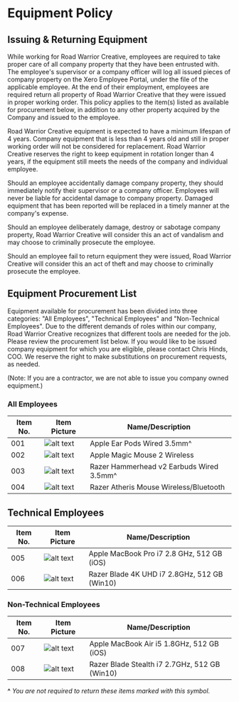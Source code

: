 # Equipment Policy

## Issuing & Returning Equipment

While working for Road Warrior Creative, employees are required to take proper care of all company property that they have been entrusted with. The employee's supervisor or a company officer will log all issued pieces of company property on the Xero Employee Portal, under the file of the applicable employee. At the end of their employment, employees are required return all property of Road Warrior Creative that they were issued in proper working order. This policy applies to the item(s) listed as available for procurement below, in addition to any other property acquired by the Company and issued to the employee. 

Road Warrior Creative equipment is expected to have a minimum lifespan of 4 years. Company equipment that is less than 4 years old and still in proper working order will not be considered for replacement. Road Warrior Creative reserves the right to keep equipment in rotation longer than 4 years, if the equipment still meets the needs of the company and individual employee.

Should an employee accidentally damage company property, they should immediately notify their supervisor or a company officer. Employees will never be liable for accidental damage to company property. Damaged equipment that has been reported will be replaced in a timely manner at the company's expense.

Should an employee deliberately damage, destroy or sabotage company property, Road Warrior Creative will consider this an act of vandalism and may choose to criminally prosecute the employee.

Should an employee fail to return equipment they were issued, Road Warrior Creative will consider this an act of theft and may choose to criminally prosecute the employee.

## Equipment Procurement List

Equipment available for procurement has been divided into three categories: "All Employees", "Technical Employees" and "Non-Technical Employees". Due to the different demands of roles within our company, Road Warrior Creative recognizes that different tools are needed for the job. Please review the procurement list below. If you would like to be issued company equipment for which you are eligible, please contact Chris Hinds, COO. We reserve the right to make substitutions on procurement requests, as needed.

(Note: If you are a contractor, we are not able to issue you company owned equipment.)

### All Employees

Item No. | Item Picture | Name/Description
--- | --- | ---
001 | ![alt text](https://roadwarriorcreative.com/wp-content/uploads/2018/05/ear-pods-200px.png) | Apple Ear Pods Wired 3.5mm^
002 | ![alt text](https://roadwarriorcreative.com/wp-content/uploads/2018/05/magic-mouse-200px.png) | Apple Magic Mouse 2 Wireless
003 | ![alt text](https://roadwarriorcreative.com/wp-content/uploads/2018/05/razer-hammerheadv2-200px.png) | Razer Hammerhead v2 Earbuds Wired 3.5mm^
004 | ![alt text](https://roadwarriorcreative.com/wp-content/uploads/2018/05/razer-atheris-200px.png) | Razer Atheris Mouse Wireless/Bluetooth

## Technical Employees

Item No. | Item Picture | Name/Description
--- | --- | ---
005 | ![alt text](https://roadwarriorcreative.com/wp-content/uploads/2018/05/macbook-pro-200px.png) | Apple MacBook Pro i7 2.8 GHz, 512 GB (iOS)
006 | ![alt text](https://roadwarriorcreative.com/wp-content/uploads/2018/05/razer-blade-200px.png) | Razer Blade 4K UHD i7 2.8GHz, 512 GB (Win10)

### Non-Technical Employees

Item No. | Item Picture | Name/Description
--- | --- | ---
007 | ![alt text](https://roadwarriorcreative.com/wp-content/uploads/2018/05/macbook-air-200px.png) | Apple MacBook Air i5 1.8GHz, 512 GB (iOS)
008 | ![alt text](https://roadwarriorcreative.com/wp-content/uploads/2018/05/razer-blade-stealth-200px.png) | Razer Blade Stealth i7 2.7GHz, 512 GB (Win10)

__^__ *You are not required to return these items marked with this symbol.*
